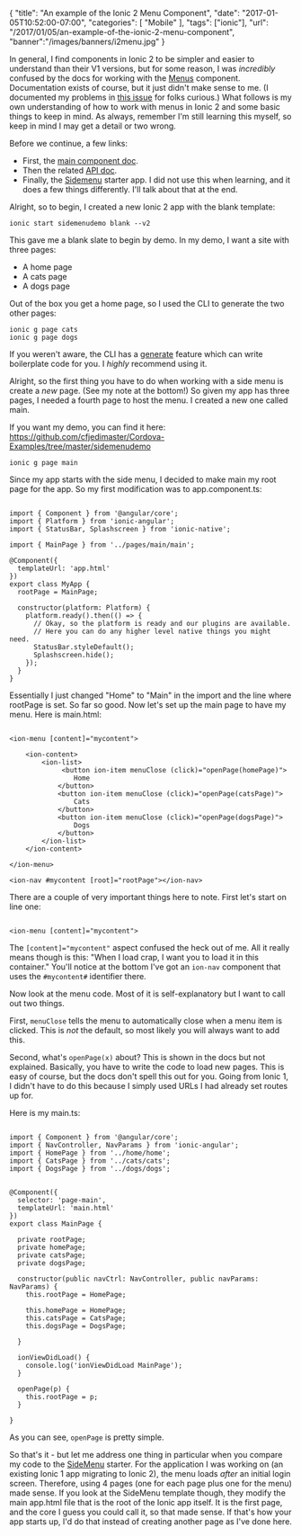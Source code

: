 
{
	"title": "An example of the Ionic 2 Menu Component",
	"date": "2017-01-05T10:52:00-07:00",
	"categories": [
		"Mobile"
	],
	"tags": ["ionic"],
	"url": "/2017/01/05/an-example-of-the-ionic-2-menu-component",
	"banner":"/images/banners/i2menu.jpg"
}

In general, I find components in Ionic 2 to be simpler and easier to understand than their V1 versions, but for some reason, I 
was *incredibly* confused by the docs for working with the [Menus](http://ionicframework.com/docs/v2/components/#menus) component. Documentation
exists of course, but it just didn't make sense to me. (I documented my problems in [this issue](https://github.com/driftyco/ionic-site/issues/951) for
folks curious.) What follows is my own understanding of how to work with menus in Ionic 2 and some basic things to keep in mind. As always, 
remember I'm still learning this myself, so keep in mind I may get a detail or two wrong.

Before we continue, a few links:

* First, the [main component doc](http://ionicframework.com/docs/v2/components/#menus).
* Then the related [API doc](http://ionicframework.com/docs/v2/api/components/menu/Menu).
* Finally, the [Sidemenu](https://github.com/driftyco/ionic2-starter-sidemenu) starter app. I did not use this when learning, and it does
a few things differently. I'll talk about that at the end.

Alright, so to begin, I created a new Ionic 2 app with the blank template:

	ionic start sidemenudemo blank --v2

This gave me a blank slate to begin by demo. In my demo, I want a site with three pages:

* A home page
* A cats page
* A dogs page

Out of the box you get a home page, so I used the CLI to generate the two other pages:

	ionic g page cats
	ionic g page dogs

If you weren't aware, the CLI has a [generate](http://ionicframework.com/docs/v2/cli/generate/) feature which can write boilerplate
code for you. I *highly* recommend using it.

Alright, so the first thing you have to do when working with a side menu is create a *new* page. (See my note at the bottom!) So given my app 
has three pages, I needed a fourth page to host the menu. I created a new one called main.

If you want my demo, you can find it here: https://github.com/cfjedimaster/Cordova-Examples/tree/master/sidemenudemo

	ionic g page main

Since my app starts with the side menu, I decided to make main my root page for the app. So my first modification was to app.component.ts:

<pre><code class="language-javascript">
import { Component } from &#x27;@angular&#x2F;core&#x27;;
import { Platform } from &#x27;ionic-angular&#x27;;
import { StatusBar, Splashscreen } from &#x27;ionic-native&#x27;;

import { MainPage } from &#x27;..&#x2F;pages&#x2F;main&#x2F;main&#x27;;

@Component({
  templateUrl: &#x27;app.html&#x27;
})
export class MyApp {
  rootPage = MainPage;

  constructor(platform: Platform) {
    platform.ready().then(() =&gt; {
      &#x2F;&#x2F; Okay, so the platform is ready and our plugins are available.
      &#x2F;&#x2F; Here you can do any higher level native things you might need.
      StatusBar.styleDefault();
      Splashscreen.hide();
    });
  }
}
</code></pre>

Essentially I just changed "Home" to "Main" in the import and the line where rootPage is set. So far so good. Now let's set up
the main page to have my menu. Here is main.html:

<pre><code class="language-markup">
&lt;ion-menu [content]=&quot;mycontent&quot;&gt;

	&lt;ion-content&gt;
		&lt;ion-list&gt;
			 &lt;button ion-item menuClose (click)=&quot;openPage(homePage)&quot;&gt;
				Home
			&lt;&#x2F;button&gt;
			&lt;button ion-item menuClose (click)=&quot;openPage(catsPage)&quot;&gt;
				Cats
			&lt;&#x2F;button&gt;
			&lt;button ion-item menuClose (click)=&quot;openPage(dogsPage)&quot;&gt;
				Dogs
			&lt;&#x2F;button&gt;
		&lt;&#x2F;ion-list&gt;
	&lt;&#x2F;ion-content&gt;

&lt;&#x2F;ion-menu&gt;

&lt;ion-nav #mycontent [root]=&quot;rootPage&quot;&gt;&lt;&#x2F;ion-nav&gt;
</code></pre>

There are a couple of very important things here to note. First let's start on line one:

<pre><code class="language-markup">
&lt;ion-menu [content]=&quot;mycontent&quot;&gt;
</code></pre>

The <code>[content]="mycontent"</code> aspect confused the heck out of me. All it really means though is this: "When I load crap, I want you to load it in this container." 
You'll notice at the bottom I've got an <code>ion-nav</code> component that uses the <code>#mycontent#</code> identifier there. 

Now look at the menu code. Most of it is self-explanatory but I want to call out two things.

First, <code>menuClose</code> tells the menu to automatically close when a menu item is clicked. This is *not* the default, 
so most likely you will always want to add this.

Second, what's <code>openPage(x)</code> about? This is shown in the docs but not explained. Basically, you have to write the code
to load new pages. This is easy of course, but the docs don't spell this out for you. Going from Ionic 1, I didn't have to do this
because I simply used URLs I had already set routes up for. 

Here is my main.ts:

<pre><code class="language-javascript">
import { Component } from &#x27;@angular&#x2F;core&#x27;;
import { NavController, NavParams } from &#x27;ionic-angular&#x27;;
import { HomePage } from &#x27;..&#x2F;home&#x2F;home&#x27;;
import { CatsPage } from &#x27;..&#x2F;cats&#x2F;cats&#x27;;
import { DogsPage } from &#x27;..&#x2F;dogs&#x2F;dogs&#x27;;


@Component({
  selector: &#x27;page-main&#x27;,
  templateUrl: &#x27;main.html&#x27;
})
export class MainPage {

  private rootPage;
  private homePage;
  private catsPage;
  private dogsPage;

  constructor(public navCtrl: NavController, public navParams: NavParams) {
    this.rootPage = HomePage;

    this.homePage = HomePage;
    this.catsPage = CatsPage;
    this.dogsPage = DogsPage;

  }

  ionViewDidLoad() {
    console.log(&#x27;ionViewDidLoad MainPage&#x27;);
  }

  openPage(p) {
    this.rootPage = p;
  }

}
</code></pre>

As you can see, <code>openPage</code> is pretty simple. 

So that's it - but let me address one thing in particular when you compare my code to the [SideMenu](https://github.com/driftyco/ionic2-starter-sidemenu) 
starter. For the application I was working on (an existing Ionic 1 app migrating to Ionic 2), the menu loads *after* an initial
login screen. Therefore, using 4 pages (one for each page plus one for the menu) made sense. If you look at the SideMenu
template though, they modify the main app.html file that is the root of the Ionic app itself. It is the first page, and the core I guess you could
call it, so that made sense. If that's how your app starts up, I'd do that instead of creating another page as I've done here.

